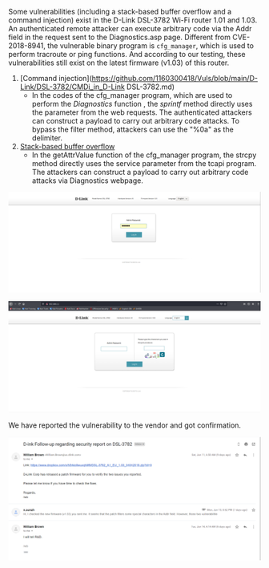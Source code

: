 Some vulnerabilities (including a stack-based buffer overflow and a command injection) exist in the D-Link DSL-3782 Wi-Fi router 1.01 and 1.03. An authenticated remote attacker can execute arbitrary code via the Addr field in the request sent to the Diagnostics.asp page. Different from CVE-2018-8941, the vulnerable binary program is `cfg_manager`, which is used to perform tracroute or ping functions. And according to our testing, these vulnerabilities still exist on the latest firmware (v1.03) of this router.

1. [Command injection](https://github.com/1160300418/Vuls/blob/main/D-Link/DSL-3782/CMDi_in_D-Link DSL-3782.md)
   - In the codes of the cfg_manager program, which are used to perform the *Diagnostics* function , the *sprintf* method directly uses the parameter from the web requests. The authenticated attackers can construct a payload to carry out arbitrary code attacks. To bypass the filter method, attackers can use the "%0a" as the delimiter.
2. [Stack-based buffer overflow](https://github.com/1160300418/Vuls/blob/main/D-Link/DSL-3782/BOF_in_D-Link%20DSL-3782.md)
   - In the getAttrValue function of the cfg_manager program, the strcpy method directly uses the service parameter from the tcapi program. The attackers can construct a payload to carry out arbitrary code attacks via Diagnostics webpage.

![image-20220423155609639](imgs/main_1.01.png)

![image-20220423155609639](imgs/main_1.03.png)

We have reported the vulnerability to the vendor and got confirmation.

![image-20220620171848698](imgs/mail.png)